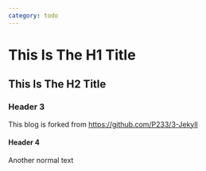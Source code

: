 ```yaml
---
category: todo
---
```


This Is The H1 Title
====================

This Is The H2 Title
--------------------

### Header 3

This blog is forked from https://github.com/P233/3-Jekyll

#### Header 4

Another normal text
